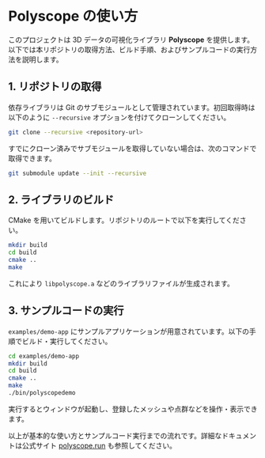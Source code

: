 # Polyscope の使い方

このプロジェクトは 3D データの可視化ライブラリ **Polyscope** を提供します。以下では本リポジトリの取得方法、ビルド手順、およびサンプルコードの実行方法を説明します。

## 1. リポジトリの取得

依存ライブラリは Git のサブモジュールとして管理されています。初回取得時は以下のように `--recursive` オプションを付けてクローンしてください。

```bash
git clone --recursive <repository-url>
```

すでにクローン済みでサブモジュールを取得していない場合は、次のコマンドで取得できます。

```bash
git submodule update --init --recursive
```

## 2. ライブラリのビルド

CMake を用いてビルドします。リポジトリのルートで以下を実行してください。

```bash
mkdir build
cd build
cmake ..
make
```

これにより `libpolyscope.a` などのライブラリファイルが生成されます。

## 3. サンプルコードの実行

`examples/demo-app` にサンプルアプリケーションが用意されています。以下の手順でビルド・実行してください。

```bash
cd examples/demo-app
mkdir build
cd build
cmake ..
make
./bin/polyscopedemo
```

実行するとウィンドウが起動し、登録したメッシュや点群などを操作・表示できます。

以上が基本的な使い方とサンプルコード実行までの流れです。詳細なドキュメントは公式サイト [polyscope.run](https://polyscope.run) も参照してください。
